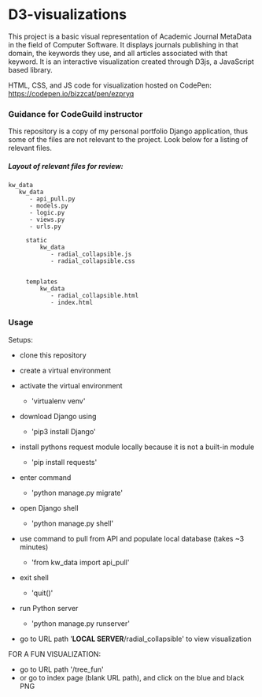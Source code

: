 # D3-visualizations
This project is a basic visual representation of Academic Journal MetaData in the field of Computer Software. It displays journals publishing in that domain, the keywords they use, and all articles associated with that keyword. It is an interactive visualization created through D3js, a JavaScript based library.

HTML, CSS, and JS code for visualization hosted on CodePen: https://codepen.io/bizzcat/pen/ezpryq


### Guidance for CodeGuild instructor
This repository is a copy of my personal portfolio Django application, thus some of the files are not relevant to the project. Look below for a listing of relevant files.


##### Layout of relevant files for review:
    kw_data
       kw_data
          - api_pull.py
          - models.py
          - logic.py
          - views.py
          - urls.py

         static
             kw_data
                - radial_collapsible.js        
                - radial_collapsible.css


         templates
             kw_data
                - radial_collapsible.html
                - index.html


### Usage

Setups:
  - clone this repository


  - create a virtual environment


  - activate the virtual environment
      - 'virtualenv venv'


  - download Django using
      - 'pip3 install Django'


  - install pythons request module locally because it is not a built-in module
      - 'pip install requests'


  - enter command
      - 'python manage.py migrate'


  - open Django shell
      - 'python manage.py shell'


  - use command to pull from API and populate local database (takes ~3 minutes)
      - 'from kw_data import api_pull'


  - exit shell
      - 'quit()'


  - run Python server
      - 'python manage.py runserver'


  - go to URL path '**LOCAL SERVER**/radial_collapsible' to view visualization





FOR A FUN VISUALIZATION:
  - go to URL path '/tree_fun'
  - or go to index page (blank URL path), and click on the blue and black PNG
